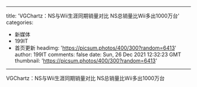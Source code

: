 
---
title: 'VGChartz：NS与Wii生涯同期销量对比 NS总销量比Wii多出1000万台'
categories: 
 - 新媒体
 - 199IT
 - 首页更新
headimg: 'https://picsum.photos/400/300?random=6413'
author: 199IT
comments: false
date: Sun, 26 Dec 2021 12:32:23 GMT
thumbnail: 'https://picsum.photos/400/300?random=6413'
---

<div>   
VGChartz：NS与Wii生涯同期销量对比 NS总销量比Wii多出1000万台  
</div>
            